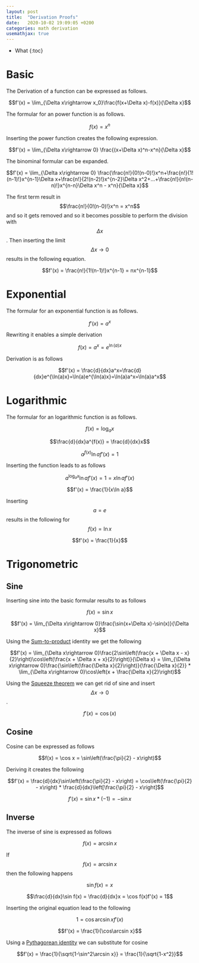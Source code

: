```yaml
---
layout: post
title:  "Derivation Proofs"
date:   2020-10-02 19:09:05 +0200
categories: math derivation
usemathjax: true
---
```

* What
{:toc}

# Basic
The Derivation of a function can be expressed as follows.

$$f'(x) = \lim_{\Delta x\rightarrow x_0}\frac{f(x+\Delta x)-f(x)}{\Delta x}$$

The formular for an power function is as follows.

$$f(x)=x^n$$

Inserting the power function creates the following expression.

$$f'(x) = \lim_{\Delta x\rightarrow 0} \frac{(x+\Delta x)^n-x^n}{\Delta x}$$ 

The binominal formular can be expanded.

$$f'(x) = \lim_{\Delta x\rightarrow 0} \frac{\frac{n!}{0!(n-0)!}x^n+\frac{n!}{1!(n-1)!}x^{n-1}\Delta x+\frac{n!}{2!(n-2)!}x^{n-2}\Delta x^2+...+\frac{n!}{n!(n-n)!}x^{n-n}\Delta x^n - x^n}{\Delta x}$$ 

The first term result in $$\frac{n!}{0!(n-0)!}x^n = x^n$$ and so it gets removed and so it becomes possible to perform the division with $$\Delta x$$. Then inserting the limit $$\Delta x \rightarrow 0$$ results in the following equation.

$$f'(x) = \frac{n!}{1!(n-1)!}x^{n-1} = nx^{n-1}$$

# Exponential
The formular for an exponential function is as follows.

$$f'(x) = a^x$$

Rewriting it enables a simple derivation 

$$f(x) = a^x = e^{\ln(a)x}$$

Derivation is as follows

$$f'(x) = \frac{d}{dx}a^x=\frac{d}{dx}e^{\ln(a)x}=\ln(a)e^{\ln(a)x}=\ln(a)a^x=\ln(a)a^x$$

# Logarithmic
The formular for an logarithmic function is as follows.

$$f(x) = \log_a x$$

$$\frac{d}{dx}a^{f(x)} = \frac{d}{dx}x$$

$$a^{f(x)}\ln a f'(x) = 1$$

Inserting the function leads to as follows

$$a^{\log_a x}\ln a f'(x) = 1 = x\ln a f'(x)$$

$$f'(x) = \frac{1}{x\ln a}$$

Inserting $$a = e$$ results in the following for $$f(x) = \ln x$$

$$f'(x) = \frac{1}{x}$$

# Trigonometric
## Sine
Inserting sine into the basic formular results to as follows

$$f(x) = \sin x$$

$$f'(x) = \lim_{\Delta x\rightarrow 0}\frac{\sin(x+\Delta x)-\sin(x)}{\Delta x}$$

Using the [Sum-to-product](https://en.wikipedia.org/wiki/List_of_trigonometric_identities#Product-to-sum_and_sum-to-product_identities) identity we get the following

$$f'(x) = \lim_{\Delta x\rightarrow 0}\frac{2\sin\left(\frac{x + \Delta x - x}{2}\right)\cos\left(\frac{x + \Delta x + x}{2}\right)}{\Delta x} = \lim_{\Delta x\rightarrow 0}\frac{\sin\left(\frac{\Delta x}{2}\right)}{\frac{\Delta x}{2}} * \lim_{\Delta x\rightarrow 0}\cos\left(x + \frac{\Delta x}{2}\right)$$

Using the [Squeeze theorem](https://en.wikipedia.org/wiki/Squeeze_theorem#Second_example) we can get rid of sine and insert $$\Delta x \rightarrow 0$$.

$$f'(x) = \cos(x)$$

## Cosine
Cosine can be expressed as follows

$$f(x) = \cos x = \sin\left(\frac{\pi}{2} - x\right)$$

Deriving it creates the following

$$f'(x) = \frac{d}{dx}\sin\left(\frac{\pi}{2} - x\right) = \cos\left(\frac{\pi}{2} - x\right) * \frac{d}{dx}\left[\frac{\pi}{2} - x\right]$$

$$f'(x) = \sin x * (-1) = -\sin x$$

## Inverse
The inverse of sine is expressed as follows

$$f(x) = \arcsin x$$

If $$f(x) = \arcsin x$$ then the following happens

$$\sin f(x) = x$$

$$\frac{d}{dx}\sin f(x) = \frac{d}{dx}x = \cos f(x)f'(x) = 1$$

Inserting the original equation lead to the following

$$1 = \cos\arcsin xf'(x)$$

$$f'(x) = \frac{1}{\cos\arcsin x}$$

Using a [Pythagorean identity](https://en.wikipedia.org/wiki/List_of_trigonometric_identities#Pythagorean_identities) we can substitute for cosine

$$f'(x) = \frac{1}{\sqrt{1-\sin^2\arcsin x}} = \frac{1}{\sqrt{1-x^2}}$$